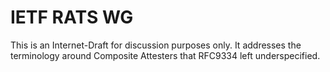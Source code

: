 # IETF RATS WG

This is an Internet-Draft for discussion purposes only.
It addresses the terminology around Composite Attesters that RFC9334 left underspecified.




